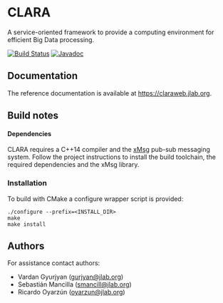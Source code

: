 # CLARA

A service-oriented framework to provide a computing environment for efficient
Big Data processing.

[![Build Status](https://travis-ci.org/JeffersonLab/clara-cpp.svg?branch=master)](https://travis-ci.org/JeffersonLab/clara-cpp)
[![Javadoc](https://img.shields.io/badge/doxygen-master-blue.svg?style=flat)](https://claraweb.jlab.org/clara/api/cpp/)


## Documentation

The reference documentation is available at <https://claraweb.jlab.org>.


## Build notes

#### Dependencies

CLARA requires a C++14 compiler and the [xMsg](https://github.com/JeffersonLab/xmsg-cpp)
pub-sub messaging system. Follow the project instructions to install the build
toolchain, the required dependencies and the xMsg library.

### Installation

To build with CMake a configure wrapper script is provided:

    ./configure --prefix=<INSTALL_DIR>
    make
    make install


## Authors

For assistance contact authors:

* Vardan Gyurjyan    (<gurjyan@jlab.org>)
* Sebastián Mancilla (<smancill@jlab.org>)
* Ricardo Oyarzún    (<oyarzun@jlab.org>)
